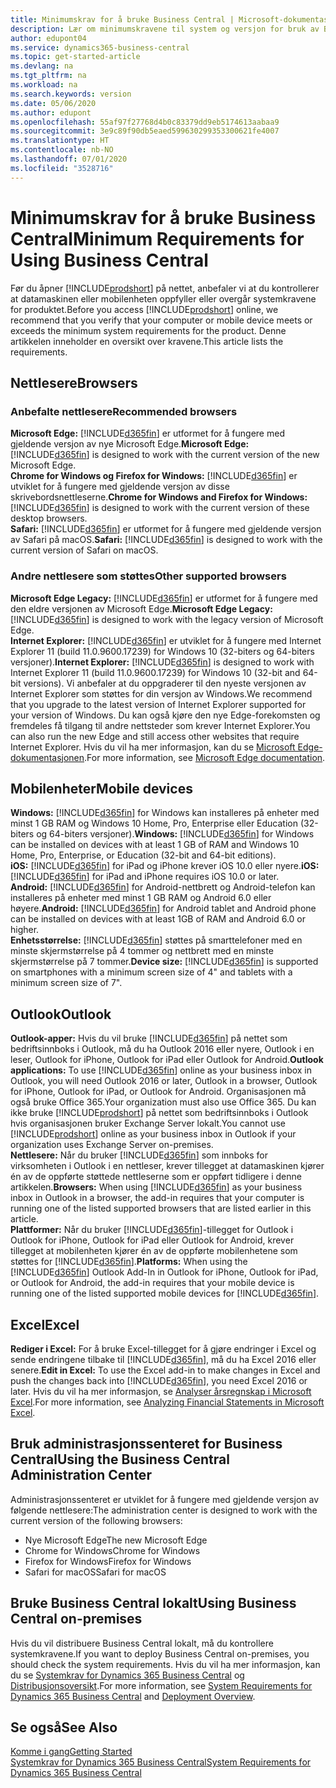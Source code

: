 ```yaml
---
title: Minimumskrav for å bruke Business Central | Microsoft-dokumentasjon
description: Lær om minimumskravene til system og versjon for bruk av Business Central på nettet.
author: edupont04
ms.service: dynamics365-business-central
ms.topic: get-started-article
ms.devlang: na
ms.tgt_pltfrm: na
ms.workload: na
ms.search.keywords: version
ms.date: 05/06/2020
ms.author: edupont
ms.openlocfilehash: 55af97f27768d4b0c83379dd9eb5174613aabaa9
ms.sourcegitcommit: 3e9c89f90db5eaed599630299353300621fe4007
ms.translationtype: HT
ms.contentlocale: nb-NO
ms.lasthandoff: 07/01/2020
ms.locfileid: "3528716"
---
```

# <a name="minimum-requirements-for-using-business-central"></a><span data-ttu-id="5569d-103">Minimumskrav for å bruke Business Central</span><span class="sxs-lookup"><span data-stu-id="5569d-103">Minimum Requirements for Using Business Central</span></span>
<span data-ttu-id="5569d-104">Før du åpner [!INCLUDE[prodshort](includes/prodshort.md)] på nettet, anbefaler vi at du kontrollerer at datamaskinen eller mobilenheten oppfyller eller overgår systemkravene for produktet.</span><span class="sxs-lookup"><span data-stu-id="5569d-104">Before you access [!INCLUDE[prodshort](includes/prodshort.md)] online, we recommend that you verify that your computer or mobile device meets or exceeds the minimum system requirements for the product.</span></span> <span data-ttu-id="5569d-105">Denne artikkelen inneholder en oversikt over kravene.</span><span class="sxs-lookup"><span data-stu-id="5569d-105">This article lists the requirements.</span></span>  

## <a name="browsers"></a><span data-ttu-id="5569d-106">Nettlesere</span><span class="sxs-lookup"><span data-stu-id="5569d-106">Browsers</span></span>

### <a name="recommended-browsers"></a><span data-ttu-id="5569d-107">Anbefalte nettlesere</span><span class="sxs-lookup"><span data-stu-id="5569d-107">Recommended browsers</span></span>

<span data-ttu-id="5569d-108">**Microsoft Edge:** [!INCLUDE[d365fin](includes/d365fin_md.md)] er utformet for å fungere med gjeldende versjon av nye Microsoft Edge.</span><span class="sxs-lookup"><span data-stu-id="5569d-108">**Microsoft Edge:** [!INCLUDE[d365fin](includes/d365fin_md.md)] is designed to work with the current version of the new Microsoft Edge.</span></span>  
<span data-ttu-id="5569d-109">**Chrome for Windows og Firefox for Windows:** [!INCLUDE[d365fin](includes/d365fin_md.md)] er utviklet for å fungere med gjeldende versjon av disse skrivebordsnettleserne.</span><span class="sxs-lookup"><span data-stu-id="5569d-109">**Chrome for Windows and Firefox for Windows:** [!INCLUDE[d365fin](includes/d365fin_md.md)] is designed to work with the current version of these desktop browsers.</span></span>  
<span data-ttu-id="5569d-110">**Safari:** [!INCLUDE[d365fin](includes/d365fin_md.md)] er utformet for å fungere med gjeldende versjon av Safari på macOS.</span><span class="sxs-lookup"><span data-stu-id="5569d-110">**Safari:** [!INCLUDE[d365fin](includes/d365fin_md.md)] is designed to work with the current version of Safari on macOS.</span></span>  

### <a name="other-supported-browsers"></a><span data-ttu-id="5569d-111">Andre nettlesere som støttes</span><span class="sxs-lookup"><span data-stu-id="5569d-111">Other supported browsers</span></span>

<span data-ttu-id="5569d-112">**Microsoft Edge Legacy:** [!INCLUDE[d365fin](includes/d365fin_md.md)] er utformet for å fungere med den eldre versjonen av Microsoft Edge.</span><span class="sxs-lookup"><span data-stu-id="5569d-112">**Microsoft Edge Legacy:** [!INCLUDE[d365fin](includes/d365fin_md.md)] is designed to work with the legacy version of Microsoft Edge.</span></span>  
<span data-ttu-id="5569d-113">**Internet Explorer:** [!INCLUDE[d365fin](includes/d365fin_md.md)] er utviklet for å fungere med Internet Explorer 11 (build 11.0.9600.17239) for Windows 10 (32-biters og 64-biters versjoner).</span><span class="sxs-lookup"><span data-stu-id="5569d-113">**Internet Explorer:** [!INCLUDE[d365fin](includes/d365fin_md.md)] is designed to work with Internet Explorer 11 (build 11.0.9600.17239) for Windows 10 (32-bit and 64-bit versions).</span></span> <span data-ttu-id="5569d-114">Vi anbefaler at du oppgraderer til den nyeste versjonen av Internet Explorer som støttes for din versjon av Windows.</span><span class="sxs-lookup"><span data-stu-id="5569d-114">We recommend that you upgrade to the latest version of Internet Explorer supported for your version of Windows.</span></span> <span data-ttu-id="5569d-115">Du kan også kjøre den nye Edge-forekomsten og fremdeles få tilgang til andre nettsteder som krever Internet Explorer.</span><span class="sxs-lookup"><span data-stu-id="5569d-115">You can also run the new Edge and still access other websites that require Internet Explorer.</span></span> <span data-ttu-id="5569d-116">Hvis du vil ha mer informasjon, kan du se [Microsoft Edge-dokumentasjonen](/deployedge/edge-ie-mode).</span><span class="sxs-lookup"><span data-stu-id="5569d-116">For more information, see [Microsoft Edge documentation](/deployedge/edge-ie-mode).</span></span>

## <a name="mobile-devices"></a><span data-ttu-id="5569d-117">Mobilenheter</span><span class="sxs-lookup"><span data-stu-id="5569d-117">Mobile devices</span></span>
<span data-ttu-id="5569d-118">**Windows:** [!INCLUDE[d365fin](includes/d365fin_md.md)] for Windows kan installeres på enheter med minst 1 GB RAM og Windows 10 Home, Pro, Enterprise eller Education (32-biters og 64-biters versjoner).</span><span class="sxs-lookup"><span data-stu-id="5569d-118">**Windows:** [!INCLUDE[d365fin](includes/d365fin_md.md)] for Windows can be installed on devices with at least 1 GB of RAM and Windows 10 Home, Pro, Enterprise, or Education (32-bit and 64-bit editions).</span></span>  
<span data-ttu-id="5569d-119">**iOS:** [!INCLUDE[d365fin](includes/d365fin_md.md)] for iPad og iPhone krever iOS 10.0 eller nyere.</span><span class="sxs-lookup"><span data-stu-id="5569d-119">**iOS:** [!INCLUDE[d365fin](includes/d365fin_md.md)] for iPad and iPhone requires iOS 10.0 or later.</span></span>  
<span data-ttu-id="5569d-120">**Android:** [!INCLUDE[d365fin](includes/d365fin_md.md)] for Android-nettbrett og Android-telefon kan installeres på enheter med minst 1 GB RAM og Android 6.0 eller høyere.</span><span class="sxs-lookup"><span data-stu-id="5569d-120">**Android:** [!INCLUDE[d365fin](includes/d365fin_md.md)] for Android tablet and Android phone can be installed on devices with at least 1GB of RAM and Android 6.0 or higher.</span></span>  
<span data-ttu-id="5569d-121">**Enhetsstørrelse:** [!INCLUDE[d365fin](includes/d365fin_md.md)] støttes på smarttelefoner med en minste skjermstørrelse på 4 tommer og nettbrett med en minste skjermstørrelse på 7 tommer.</span><span class="sxs-lookup"><span data-stu-id="5569d-121">**Device size:** [!INCLUDE[d365fin](includes/d365fin_md.md)] is supported on smartphones with a minimum screen size of 4" and tablets with a minimum screen size of 7".</span></span>  

## <a name="outlook"></a><span data-ttu-id="5569d-122">Outlook</span><span class="sxs-lookup"><span data-stu-id="5569d-122">Outlook</span></span>
<span data-ttu-id="5569d-123">**Outlook-apper:** Hvis du vil bruke [!INCLUDE[d365fin](includes/d365fin_md.md)] på nettet som bedriftsinnboks i Outlook, må du ha Outlook 2016 eller nyere, Outlook i en leser, Outlook for iPhone, Outlook for iPad eller Outlook for Android.</span><span class="sxs-lookup"><span data-stu-id="5569d-123">**Outlook applications:** To use [!INCLUDE[d365fin](includes/d365fin_md.md)] online as your business inbox in Outlook, you will need Outlook 2016 or later, Outlook in a browser, Outlook for iPhone, Outlook for iPad, or Outlook for Android.</span></span> <span data-ttu-id="5569d-124">Organisasjonen må også bruke Office 365.</span><span class="sxs-lookup"><span data-stu-id="5569d-124">Your organization must also use Office 365.</span></span> <span data-ttu-id="5569d-125">Du kan ikke bruke [!INCLUDE[prodshort](includes/prodshort.md)] på nettet som bedriftsinnboks i Outlook hvis organisasjonen bruker Exchange Server lokalt.</span><span class="sxs-lookup"><span data-stu-id="5569d-125">You cannot use [!INCLUDE[prodshort](includes/prodshort.md)] online as your business inbox in Outlook if your organization uses Exchange Server on-premises.</span></span>  
<span data-ttu-id="5569d-126">**Nettlesere:** Når du bruker [!INCLUDE[d365fin](includes/d365fin_md.md)] som innboks for virksomheten i Outlook i en nettleser, krever tillegget at datamaskinen kjører én av de oppførte støttede nettleserne som er oppført tidligere i denne artikkelen.</span><span class="sxs-lookup"><span data-stu-id="5569d-126">**Browsers:** When using [!INCLUDE[d365fin](includes/d365fin_md.md)] as your business inbox in Outlook in a browser, the add-in requires that your computer is running one of the listed supported browsers that are listed earlier in this article.</span></span>  
<span data-ttu-id="5569d-127">**Plattformer:** Når du bruker [!INCLUDE[d365fin](includes/d365fin_md.md)]-tillegget for Outlook i Outlook for iPhone, Outlook for iPad eller Outlook for Android, krever tillegget at mobilenheten kjører én av de oppførte mobilenhetene som støttes for [!INCLUDE[d365fin](includes/d365fin_md.md)].</span><span class="sxs-lookup"><span data-stu-id="5569d-127">**Platforms:** When using the [!INCLUDE[d365fin](includes/d365fin_md.md)] Outlook Add-In in Outlook for iPhone, Outlook for iPad, or Outlook for Android, the add-in requires that your mobile device is running one of the listed supported mobile devices for [!INCLUDE[d365fin](includes/d365fin_md.md)].</span></span>  

## <a name="excel"></a><span data-ttu-id="5569d-128">Excel</span><span class="sxs-lookup"><span data-stu-id="5569d-128">Excel</span></span>
<span data-ttu-id="5569d-129">**Rediger i Excel:** For å bruke Excel-tillegget for å gjøre endringer i Excel og sende endringene tilbake til [!INCLUDE[d365fin](includes/d365fin_md.md)], må du ha Excel 2016 eller senere.</span><span class="sxs-lookup"><span data-stu-id="5569d-129">**Edit in Excel:** To use the Excel add-in to make changes in Excel and push the changes back into [!INCLUDE[d365fin](includes/d365fin_md.md)], you need Excel 2016 or later.</span></span> <span data-ttu-id="5569d-130">Hvis du vil ha mer informasjon, se [Analyser årsregnskap i Microsoft Excel](finance-analyze-excel.md).</span><span class="sxs-lookup"><span data-stu-id="5569d-130">For more information, see [Analyzing Financial Statements in Microsoft Excel](finance-analyze-excel.md).</span></span>  

## <a name="using-the-business-central-administration-center"></a><a name="TAC"></a> <span data-ttu-id="5569d-131">Bruk administrasjonssenteret for Business Central</span><span class="sxs-lookup"><span data-stu-id="5569d-131">Using the Business Central Administration Center</span></span>
<span data-ttu-id="5569d-132">Administrasjonssenteret er utviklet for å fungere med gjeldende versjon av følgende nettlesere:</span><span class="sxs-lookup"><span data-stu-id="5569d-132">The administration center is designed to work with the current version of the following browsers:</span></span>
- <span data-ttu-id="5569d-133">Nye Microsoft Edge</span><span class="sxs-lookup"><span data-stu-id="5569d-133">The new Microsoft Edge</span></span>
- <span data-ttu-id="5569d-134">Chrome for Windows</span><span class="sxs-lookup"><span data-stu-id="5569d-134">Chrome for Windows</span></span>
- <span data-ttu-id="5569d-135">Firefox for Windows</span><span class="sxs-lookup"><span data-stu-id="5569d-135">Firefox for Windows</span></span>
- <span data-ttu-id="5569d-136">Safari for macOS</span><span class="sxs-lookup"><span data-stu-id="5569d-136">Safari for macOS</span></span>

## <a name="using-business-central-on-premises"></a><span data-ttu-id="5569d-137">Bruke Business Central lokalt</span><span class="sxs-lookup"><span data-stu-id="5569d-137">Using Business Central on-premises</span></span>

<span data-ttu-id="5569d-138">Hvis du vil distribuere Business Central lokalt, må du kontrollere systemkravene.</span><span class="sxs-lookup"><span data-stu-id="5569d-138">If you want to deploy Business Central on-premises, you should check the system requirements.</span></span> <span data-ttu-id="5569d-139">Hvis du vil ha mer informasjon, kan du se [Systemkrav for Dynamics 365 Business Central](/dynamics365/business-central/dev-itpro/deployment/system-requirement-business-central) og [Distribusjonsoversikt](/dynamics365/business-central/dev-itpro/deployment/deployment).</span><span class="sxs-lookup"><span data-stu-id="5569d-139">For more information, see [System Requirements for Dynamics 365 Business Central](/dynamics365/business-central/dev-itpro/deployment/system-requirement-business-central) and [Deployment Overview](/dynamics365/business-central/dev-itpro/deployment/deployment).</span></span>  

## <a name="see-also"></a><span data-ttu-id="5569d-140">Se også</span><span class="sxs-lookup"><span data-stu-id="5569d-140">See Also</span></span>
[<span data-ttu-id="5569d-141">Komme i gang</span><span class="sxs-lookup"><span data-stu-id="5569d-141">Getting Started</span></span>](product-get-started.md)  
[<span data-ttu-id="5569d-142">Systemkrav for Dynamics 365 Business Central</span><span class="sxs-lookup"><span data-stu-id="5569d-142">System Requirements for Dynamics 365 Business Central</span></span>](/dynamics365/business-central/dev-itpro/deployment/system-requirement-business-central)  
